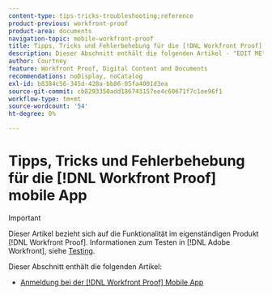 ```yaml
---
content-type: tips-tricks-troubleshooting;reference
product-previous: workfront-proof
product-area: documents
navigation-topic: mobile-workfront-proof
title: Tipps, Tricks und Fehlerbehebung für die [!DNL Workfront Proof] mobile App
description: Dieser Abschnitt enthält die folgenden Artikel - "EDIT ME".
author: Courtney
feature: Workfront Proof, Digital Content and Documents
recommendations: noDisplay, noCatalog
exl-id: b8384c56-345d-428a-bb86-05fa4001d3ea
source-git-commit: cb8293350add186743157ee4c60671f7c1ee96f1
workflow-type: tm+mt
source-wordcount: '54'
ht-degree: 0%

---
```


# Tipps, Tricks und Fehlerbehebung für die [!DNL Workfront Proof] mobile App

>[!IMPORTANT]
>
>Dieser Artikel bezieht sich auf die Funktionalität im eigenständigen Produkt [!DNL Workfront Proof]. Informationen zum Testen in [!DNL Adobe Workfront], siehe [Testing](../../../review-and-approve-work/proofing/proofing.md).

Dieser Abschnitt enthält die folgenden Artikel:

* [Anmeldung bei der [!DNL Workfront Proof] Mobile App](../../../workfront-proof/wp-mobile/tips-tricks-and-troubleshooting/unable-to-log-in.md)

